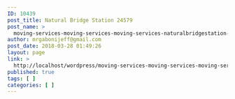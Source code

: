 ```yaml
---
ID: 10439
post_title: Natural Bridge Station 24579
post_name: >
  moving-services-moving-services-moving-services-naturalbridgestation-24579
author: mrgabonijeff@gmail.com
post_date: 2018-03-28 01:49:26
layout: page
link: >
  http://localhost/wordpress/moving-services-moving-services-moving-services-naturalbridgestation-24579/
published: true
tags: [ ]
categories: [ ]
---
```

